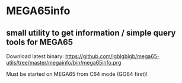 # MEGA65info

## small utility to get information / simple query tools for MEGA65

Download latest binary: https://github.com/lgblgblgb/mega65-utils/tree/master/megainfo/bin/mega65info.prg

Must be started on MEGA65 from C64 mode (GO64 first)!

